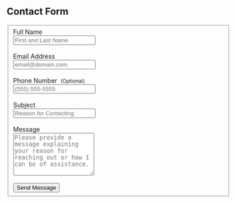 ## Contact Form

<form 
      id="fs-frm" 
      name="contact-form" 
      accept-charset="utf-8" 
      action="https://formspree.io/f/xjvlzjyd" 
      enctype="multipart/form-data" 
      method="post"
>  
  <fieldset id="fs-frm-inputs">  
    <label for="full-name">Full Name</label><br>  
    <input type="text" name="name" id="full-name" placeholder="First and Last Name" required=""><br><br>  
    <label for="email-address">Email Address</label><br>  
    <input type="email" name="_replyto" id="email-address" placeholder="email@domain.com" required=""><br><br>  
      <label for="telephone">Phone Number &nbsp;<small>(Optional)</small></label><br>  
    <input type="telephone" name="telephone" id="telephone" placeholder="(555) 555-5555"><br><br>  
      <label for="email-subject">Subject</label><br>  
      <input type="text" name="_subject" id="email-subject" placeholder="Reason for Contacting" required=""><br><br>  
    <label for="message">Message</label><br>  
    <textarea rows="6" name="message" id="message" placeholder="Please provide a message explaining your reason for reaching out or how I can be of assistance." required=""></textarea><br><br>  
    <input type="submit" value="Send Message">  
  </fieldset>  
</form>  
